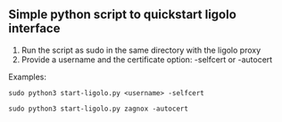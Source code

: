 ## Simple python script to quickstart ligolo interface
1. Run the script as sudo in the same directory with the ligolo proxy
2. Provide a username and the certificate option: -selfcert or -autocert


Examples:

`sudo python3 start-ligolo.py <username> -selfcert`

`sudo python3 start-ligolo.py zagnox -autocert`
